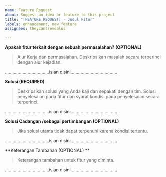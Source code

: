 ```yaml
---
name: Feature Request
about: Suggest an idea or feature to this project
title: "[FEATURE REQUEST] - Judul Fitur"
labels: enhancement, new feature
assignees: theycantrevealus

---
```


**Apakah fitur terkait dengan sebuah permasalahan? (OPTIONAL)**
>Alur Kerja dan permasalahan. Deskripsikan masalah secara terperinci dengan alur kejadian. 

...................................isian disini.....................................

**Solusi (REQUIRED)**
>Deskripsikan solusi yang Anda kaji dan sepakati dengan tim. Solusi penyelesaian pada fitur dan syarat kondisi pada penyelesaian secara terperinci.

...................................isian disini.....................................

**Solusi Cadangan /sebagai pertimbangan (OPTIONAL)**
>Jika solusi utama tidak dapat terpenuhi karena kondisi tertentu.

...................................isian disini.....................................

**Keterangan Tambahan (OPTIONAL) **
>Keterangan tambahan untuk fitur yang diminta.

...................................isian disini.....................................
